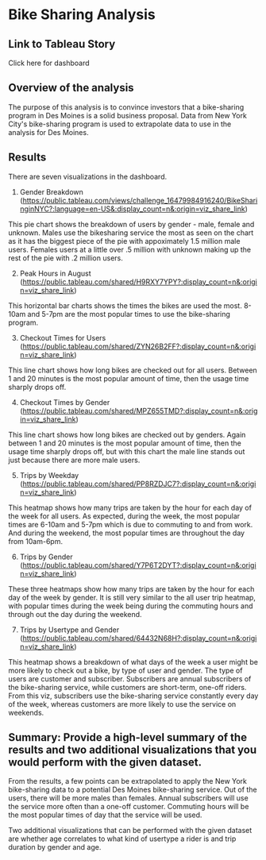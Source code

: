 # Bike Sharing Analysis

## Link to Tableau Story
Click here for dashboard

## Overview of the analysis
The purpose of this analysis is to convince investors that a bike-sharing program in Des Moines is a solid business proposal. Data from New York City's bike-sharing program is used to extrapolate data to use in the analysis for Des Moines. 

## Results
There are seven visualizations in the dashboard. 

1. Gender Breakdown (https://public.tableau.com/views/challenge_16479984916240/BikeSharinginNYC?:language=en-US&:display_count=n&:origin=viz_share_link)

This pie chart shows the breakdown of users by gender - male, female and unknown. Males use the bikesharing service the most as seen on the chart as it has the biggest piece of the pie with appoximately 1.5 million male users. Females users at a little over .5 million with unknown making up the rest of the pie with .2 million users. 

2. Peak Hours in August (https://public.tableau.com/shared/H9RXY7YPY?:display_count=n&:origin=viz_share_link)

This horizontal bar charts shows the times the bikes are used the most. 8-10am and 5-7pm are the most popular times to use the bike-sharing program.

3. Checkout Times for Users (https://public.tableau.com/shared/ZYN26B2FF?:display_count=n&:origin=viz_share_link)

This line chart shows how long bikes are checked out for all users. Between 1 and 20 minutes is the most popular amount of time, then the usage time sharply drops off.  

4. Checkout Times by Gender (https://public.tableau.com/shared/MPZ655TMD?:display_count=n&:origin=viz_share_link)

This line chart shows how long bikes are checked out by genders. Again between 1 and 20 minutes is the most popular amount of time, then the usage time sharply drops off, but with this chart the male line stands out just because there are more male users.  

5. Trips by Weekday (https://public.tableau.com/shared/PP8RZDJC7?:display_count=n&:origin=viz_share_link)

This heatmap shows how many trips are taken by the hour for each day of the week for all users. As expected, during the week, the most popular times are 6-10am and 5-7pm which is due to commuting to and from work. And during the weekend, the most popular times are throughout the day from 10am-6pm. 

6. Trips by Gender (https://public.tableau.com/shared/Y7P6T2DYT?:display_count=n&:origin=viz_share_link)

These three heatmaps show how many trips are taken by the hour for each day of the week by gender. It is still very similar to the all user trip heatmap, with popular times during the week being during the commuting hours and through out the day during the weekend. 

7. Trips by Usertype and Gender (https://public.tableau.com/shared/64432N68H?:display_count=n&:origin=viz_share_link)

This heatmap shows a  breakdown of what days of the week a user might be more likely to check out a bike, by type of user and gender. The type of users are customer and subscriber. Subscribers are annual subscribers of the bike-sharing service, while customers are short-term, one-off riders. From this viz, subscribers use the bike-sharing service constantly every day of the week, whereas customers are more likely to use the service on weekends. 

## Summary: Provide a high-level summary of the results and two additional visualizations that you would perform with the given dataset.

From the results, a few points can be extrapolated to apply the New York bike-sharing data to a potential Des Moines bike-sharing service. Out of the users, there will be more males than females. Annual subscribers will use the service more often than a one-off customer. Commuting hours will be the most popular times of day that the service will be used.

Two additional visualizations that can be performed with the given dataset are whether age correlates to what kind of usertype a rider is and trip duration by gender and age. 